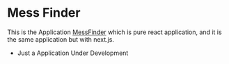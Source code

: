 # Mess Finder

This is the Application [MessFinder](https://mess-finder.vercel.app) which is pure react application, and it is the same application but with next.js. 

- Just a Application Under Development